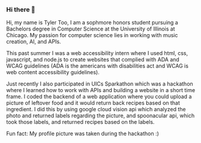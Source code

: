 ### Hi there 👋

<!--
**tyler2too/tyler2too** is a ✨ _special_ ✨ repository because its `README.md` (this file) appears on your GitHub profile.

Here are some ideas to get you started:

- 🔭 I’m currently working on ...
- 🌱 I’m currently learning ...
- 👯 I’m looking to collaborate on ...
- 🤔 I’m looking for help with ...
- 💬 Ask me about ...
- 📫 How to reach me: ...
- 😄 Pronouns: ...
- ⚡ Fun fact: ...
-->


Hi, my name is Tyler Too, I am a sophmore honors student pursuing a Bachelors degree in Computer Science at the University of Illinois at Chicago. My passion for computer science lies in working with music creation, AI, and APIs. 

This past summer I was a web accessibility intern where I used html, css, javascript, and node.js to create websites that complied with ADA and WCAG guidelines (ADA is the americans with disabilities act and WCAG is web content accessibility guidelines). 

Just recently I also participated in UICs Sparkathon which was a hackathon where I learned how to work with APIs and building a website in a short time frame. I coded the backend of a web application where you could upload a picture of leftover food and it would return back recipes based on that ingredient. I did this by using google cloud vision api which analyzed the photo and returned labels regarding the picture, and spoonacular api, which took those labels, and returned recipes based on the labels. 

Fun fact: My profile picture was taken during the hackathon :)


